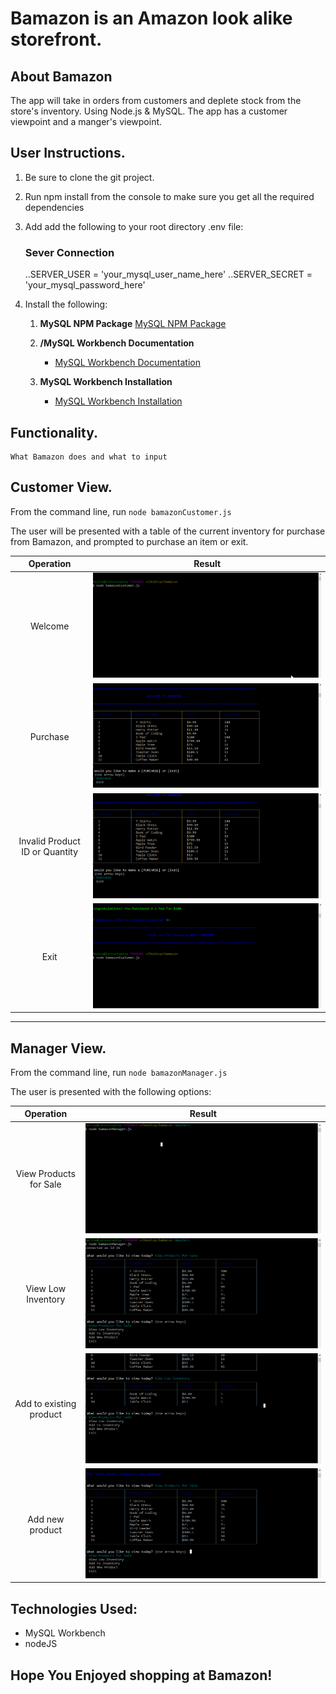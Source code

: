 # **Bamazon is an Amazon look alike storefront.**

## About Bamazon
 The app will take in orders from customers and deplete stock from the store's inventory. Using Node.js & MySQL. The app has a customer viewpoint and a manger's viewpoint.

## User Instructions.
1. Be sure to clone the git project.
2. Run npm install from the console to make sure you get all the required dependencies
3. Add add the following to your root directory .env file:
    ### Sever Connection
    ..SERVER_USER = 'your_mysql_user_name_here'
    ..SERVER_SECRET = 'your_mysql_password_here'

4. Install the following:

    1. **MySQL NPM Package**
     [MySQL NPM Package](https://www.npmjs.com/package/mysql)

    2. **/MySQL Workbench Documentation**
        * [MySQL Workbench Documentation](http://dev.mysql.com/doc/workbench/en/)

    3. **MySQL Workbench Installation**
        * [MySQL Workbench Installation](https://dev.mysql.com/downloads/workbench/)

## Functionality.
    What Bamazon does and what to input

## __Customer View.__

From the command line, run ``node bamazonCustomer.js``

The user will be presented with a table of the current inventory for purchase from Bamazon, and prompted to purchase an item or exit.

| Operation | Result |
| :-----:   | :---:  |
|Welcome|![customer_result1](./images/welcome.gif)
|Purchase|![customer_result2](./images/purchase.gif)
|Invalid Product ID or Quantity| ![customer_result4](./images/invalid-id.gif)
|Exit|![customer_result5.](./images/exit.gif)

---

## __Manager View.__
From the command line, run ``node bamazonManager.js``

The user is presented with the following options:

| Operation | Result |
| :-----:   | :---:  |
|View Products for Sale|![manager_result1](./images/manager1.gif)
|View Low Inventory| ![manager_result2](./images/manager2.gif)
|Add to existing product| ![manager_result3](./images/manager3.gif)
|Add new product| ![manager_result4](./images/manager4.gif)|



## Technologies Used:
* MySQL Workbench
* nodeJS

## Hope You Enjoyed shopping at Bamazon!
